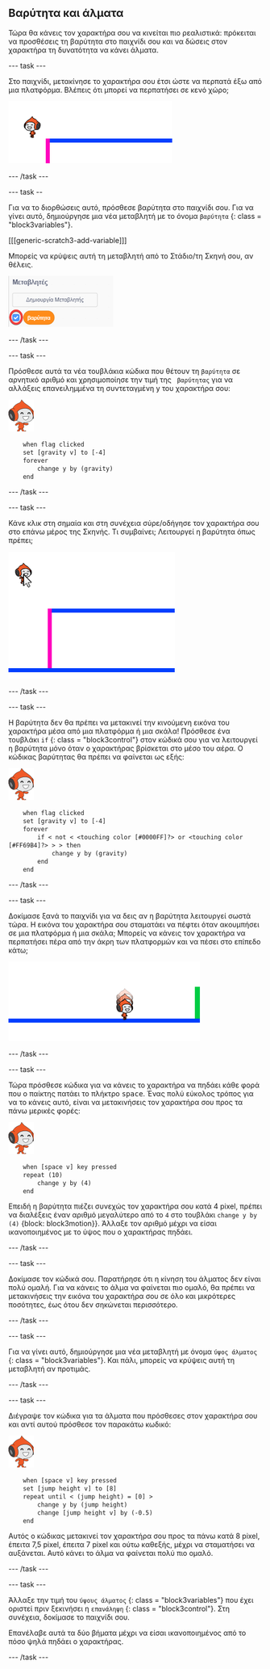 ## Βαρύτητα και άλματα

Τώρα θα κάνεις τον χαρακτήρα σου να κινείται πιο ρεαλιστικά: πρόκειται να προσθέσεις τη βαρύτητα στο παιχνίδι σου και να δώσεις στον χαρακτήρα τη δυνατότητα να κάνει άλματα.

\--- task \---

Στο παιχνίδι, μετακίνησε το χαρακτήρα σου έτσι ώστε να περπατά έξω από μια πλατφόρμα. Βλέπεις ότι μπορεί να περπατήσει σε κενό χώρο;

![στιγμιότυπο οθόνης](images/dodge-no-gravity.png)

\--- /task \---

\--- task --

Για να το διορθώσεις αυτό, πρόσθεσε βαρύτητα στο παιχνίδι σου. Για να γίνει αυτό, δημιούργησε μια νέα μεταβλητή με το όνομα `βαρύτητα` {: class = "block3variables"}.

[[[generic-scratch3-add-variable]]]

Μπορείς να κρύψεις αυτή τη μεταβλητή από το Στάδιο/τη Σκηνή σου, αν θέλεις.

![στιγμιότυπο οθόνης](images/dodge-gravity-annotated.png)

\--- /task \---

\--- task \---

Πρόσθεσε αυτά τα νέα τουβλάκια κώδικα που θέτουν τη ` βαρύτητα ` σε αρνητικό αριθμό και χρησιμοποίησε την τιμή της ` βαρύτητας` για να αλλάξεις επανειλημμένα τη συντεταγμένη y του χαρακτήρα σου:

![κινούμενη εικόνα pico](images/pico_walking_sprite.png)

```blocks3
    when flag clicked
    set [gravity v] to [-4]
    forever
        change y by (gravity)
    end
```

\--- /task \---

\--- task \---

Κάνε κλικ στη σημαία και στη συνέχεια σύρε/οδήγησε τον χαρακτήρα σου στο επάνω μέρος της Σκηνής. Τι συμβαίνει; Λειτουργεί η βαρύτητα όπως πρέπει;

![στιγμιότυπο οθόνης](images/dodge-gravity-drag.png)

\--- /task \---

\--- task \---

Η βαρύτητα δεν θα πρέπει να μετακινεί την κινούμενη εικόνα του χαρακτήρα μέσα από μια πλατφόρμα ή μια σκάλα! Πρόσθεσε ένα τουβλάκι `if` {: class = "block3control"} στον κώδικά σου για να λειτουργεί η βαρύτητα μόνο όταν ο χαρακτήρας βρίσκεται στο μέσο του αέρα. Ο κώδικας βαρύτητας θα πρέπει να φαίνεται ως εξής:

![κινούμενη εικόνα pico](images/pico_walking_sprite.png)

```blocks3
    when flag clicked
    set [gravity v] to [-4]
    forever
        if < not < <touching color [#0000FF]?> or <touching color [#FF69B4]?> > > then
            change y by (gravity)
        end
    end
```

\--- /task \---

\--- task \---

Δοκίμασε ξανά το παιχνίδι για να δεις αν η βαρύτητα λειτουργεί σωστά τώρα. Η εικόνα του χαρακτήρα σου σταματάει να πέφτει όταν ακουμπήσει σε μια πλατφόρμα ή μια σκάλα; Μπορείς να κάνεις τον χαρακτήρα να περπατήσει πέρα από την άκρη των πλατφορμών και να πέσει στο επίπεδο κάτω;

![στιγμιότυπο οθόνης](images/dodge-gravity-test.png)

\--- /task \---

\--- task \---

Τώρα πρόσθεσε κώδικα για να κάνεις το χαρακτήρα να πηδάει κάθε φορά που ο παίκτης πατάει το πλήκτρο <kbd>space</kbd>. Ένας πολύ εύκολος τρόπος για να το κάνεις αυτό, είναι να μετακινήσεις τον χαρακτήρα σου προς τα πάνω μερικές φορές:

![κινούμενη εικόνα pico](images/pico_walking_sprite.png)

```blocks3
    when [space v] key pressed
    repeat (10)
        change y by (4)
    end
```

Επειδή η βαρύτητα πιέζει συνεχώς τον χαρακτήρα σου κατά 4 pixel, πρέπει να διαλέξεις έναν αριθμό μεγαλύτερο από το `4` στο τουβλάκι `change y by (4)` {block: block3motion}}. Άλλαξε τον αριθμό μέχρι να είσαι ικανοποιημένος με το ύψος που ο χαρακτήρας πηδάει.

\--- /task \---

\--- task \---

Δοκίμασε τον κώδικά σου. Παρατήρησε ότι η κίνηση του άλματος δεν είναι πολύ ομαλή. Για να κάνεις το άλμα να φαίνεται πιο ομαλό, θα πρέπει να μετακινήσεις την εικόνα του χαρακτήρα σου σε όλο και μικρότερες ποσότητες, έως ότου δεν σηκώνεται περισσότερο.

\--- /task \---

\--- task \---

Για να γίνει αυτό, δημιούργησε μια νέα μεταβλητή με όνομα `ύψος άλματος` {: class = "block3variables"}. Και πάλι, μπορείς να κρύψεις αυτή τη μεταβλητή αν προτιμάς.

\--- /task \---

\--- task \---

Διέγραψε τον κώδικα για τα άλματα που πρόσθεσες στον χαρακτήρα σου και αντί αυτού πρόσθεσε τον παρακάτω κωδικό:

![κινούμενη εικόνα pico](images/pico_walking_sprite.png)

```blocks3
    when [space v] key pressed
    set [jump height v] to [8]
    repeat until < (jump height) = [0] >
        change y by (jump height)
        change [jump height v] by (-0.5)
    end
```

Αυτός ο κώδικας μετακινεί τον χαρακτήρα σου προς τα πάνω κατά 8 pixel, έπειτα 7,5 pixel, έπειτα 7 pixel και ούτω καθεξής, μέχρι να σταματήσει να αυξάνεται. Αυτό κάνει το άλμα να φαίνεται πολύ πιο ομαλό.

\--- /task \---

\--- task \---

Άλλαξε την τιμή του `ύψους άλματος` {: class = "block3variables"} που έχει οριστεί πριν ξεκινήσει η `επανάληψη` {: class = "block3control"}. Στη συνέχεια, δοκίμασε το παιχνίδι σου.

Επανέλαβε αυτά τα δύο βήματα μέχρι να είσαι ικανοποιημένος από το πόσο ψηλά πηδάει ο χαρακτήρας.

\--- /task \---